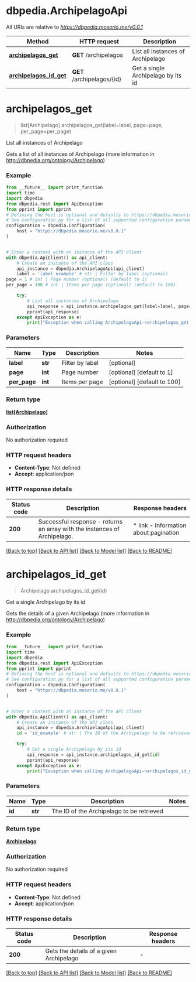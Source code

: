 # dbpedia.ArchipelagoApi

All URIs are relative to *https://dbpedia.mosorio.me/v0.0.1*

Method | HTTP request | Description
------------- | ------------- | -------------
[**archipelagos_get**](ArchipelagoApi.md#archipelagos_get) | **GET** /archipelagos | List all instances of Archipelago
[**archipelagos_id_get**](ArchipelagoApi.md#archipelagos_id_get) | **GET** /archipelagos/{id} | Get a single Archipelago by its id


# **archipelagos_get**
> list[Archipelago] archipelagos_get(label=label, page=page, per_page=per_page)

List all instances of Archipelago

Gets a list of all instances of Archipelago (more information in http://dbpedia.org/ontology/Archipelago)

### Example

```python
from __future__ import print_function
import time
import dbpedia
from dbpedia.rest import ApiException
from pprint import pprint
# Defining the host is optional and defaults to https://dbpedia.mosorio.me/v0.0.1
# See configuration.py for a list of all supported configuration parameters.
configuration = dbpedia.Configuration(
    host = "https://dbpedia.mosorio.me/v0.0.1"
)


# Enter a context with an instance of the API client
with dbpedia.ApiClient() as api_client:
    # Create an instance of the API class
    api_instance = dbpedia.ArchipelagoApi(api_client)
    label = 'label_example' # str | Filter by label (optional)
page = 1 # int | Page number (optional) (default to 1)
per_page = 100 # int | Items per page (optional) (default to 100)

    try:
        # List all instances of Archipelago
        api_response = api_instance.archipelagos_get(label=label, page=page, per_page=per_page)
        pprint(api_response)
    except ApiException as e:
        print("Exception when calling ArchipelagoApi->archipelagos_get: %s\n" % e)
```

### Parameters

Name | Type | Description  | Notes
------------- | ------------- | ------------- | -------------
 **label** | **str**| Filter by label | [optional] 
 **page** | **int**| Page number | [optional] [default to 1]
 **per_page** | **int**| Items per page | [optional] [default to 100]

### Return type

[**list[Archipelago]**](Archipelago.md)

### Authorization

No authorization required

### HTTP request headers

 - **Content-Type**: Not defined
 - **Accept**: application/json

### HTTP response details
| Status code | Description | Response headers |
|-------------|-------------|------------------|
**200** | Successful response - returns an array with the instances of Archipelago. |  * link - Information about pagination <br>  |

[[Back to top]](#) [[Back to API list]](../README.md#documentation-for-api-endpoints) [[Back to Model list]](../README.md#documentation-for-models) [[Back to README]](../README.md)

# **archipelagos_id_get**
> Archipelago archipelagos_id_get(id)

Get a single Archipelago by its id

Gets the details of a given Archipelago (more information in http://dbpedia.org/ontology/Archipelago)

### Example

```python
from __future__ import print_function
import time
import dbpedia
from dbpedia.rest import ApiException
from pprint import pprint
# Defining the host is optional and defaults to https://dbpedia.mosorio.me/v0.0.1
# See configuration.py for a list of all supported configuration parameters.
configuration = dbpedia.Configuration(
    host = "https://dbpedia.mosorio.me/v0.0.1"
)


# Enter a context with an instance of the API client
with dbpedia.ApiClient() as api_client:
    # Create an instance of the API class
    api_instance = dbpedia.ArchipelagoApi(api_client)
    id = 'id_example' # str | The ID of the Archipelago to be retrieved

    try:
        # Get a single Archipelago by its id
        api_response = api_instance.archipelagos_id_get(id)
        pprint(api_response)
    except ApiException as e:
        print("Exception when calling ArchipelagoApi->archipelagos_id_get: %s\n" % e)
```

### Parameters

Name | Type | Description  | Notes
------------- | ------------- | ------------- | -------------
 **id** | **str**| The ID of the Archipelago to be retrieved | 

### Return type

[**Archipelago**](Archipelago.md)

### Authorization

No authorization required

### HTTP request headers

 - **Content-Type**: Not defined
 - **Accept**: application/json

### HTTP response details
| Status code | Description | Response headers |
|-------------|-------------|------------------|
**200** | Gets the details of a given Archipelago |  -  |

[[Back to top]](#) [[Back to API list]](../README.md#documentation-for-api-endpoints) [[Back to Model list]](../README.md#documentation-for-models) [[Back to README]](../README.md)

